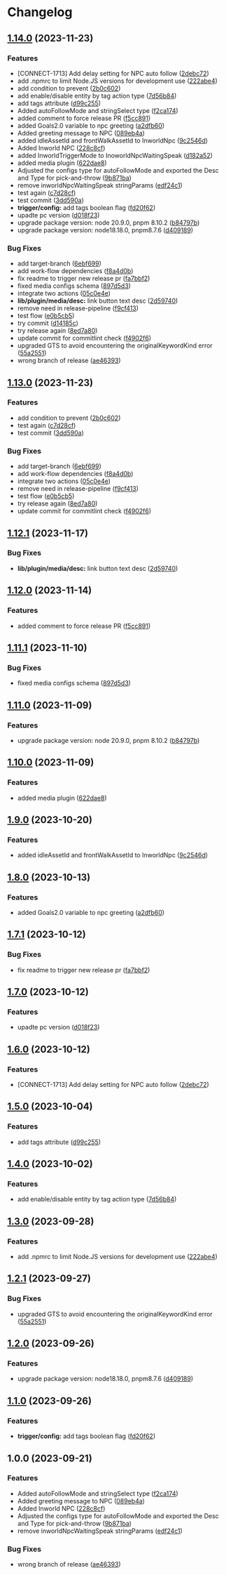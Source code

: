 # Changelog

## [1.14.0](https://github.com/ViveportSoftware/pc-lib/compare/v1.13.0...v1.14.0) (2023-11-23)


### Features

* [CONNECT-1713] Add delay setting for NPC auto follow ([2debc72](https://github.com/ViveportSoftware/pc-lib/commit/2debc726cce2c80214685a352ea70087f7cfec19))
* add .npmrc to limit Node.JS versions for development use ([222abe4](https://github.com/ViveportSoftware/pc-lib/commit/222abe4314baba44d44dd8adb355220392aeab46))
* add condition to prevent ([2b0c602](https://github.com/ViveportSoftware/pc-lib/commit/2b0c602366f6d65c7e7276d06adcc478b50f3104))
* add enable/disable entity by tag action type ([7d56b84](https://github.com/ViveportSoftware/pc-lib/commit/7d56b84cdeae294556686a97d9614ef7dbbcf965))
* add tags attribute ([d99c255](https://github.com/ViveportSoftware/pc-lib/commit/d99c2557d3bef142c189216a658e2a5209cdaf1a))
* Added autoFollowMode and stringSelect type ([f2ca174](https://github.com/ViveportSoftware/pc-lib/commit/f2ca174c9fa40d4b8af0f9931b11699df08f0fb4))
* added comment to force release PR ([f5cc891](https://github.com/ViveportSoftware/pc-lib/commit/f5cc891f753550ed53dbb97a17e08abb5a0ee8f9))
* added Goals2.0 variable to npc greeting ([a2dfb60](https://github.com/ViveportSoftware/pc-lib/commit/a2dfb6029a9d034004a34e5ceb3fa32c6cd09496))
* Added greeting message to NPC ([089eb4a](https://github.com/ViveportSoftware/pc-lib/commit/089eb4a6a089efad38c264557ea7852ae0a59da8))
* added idleAssetId and frontWalkAssetId to InworldNpc ([9c2546d](https://github.com/ViveportSoftware/pc-lib/commit/9c2546d82d6fa3ccf7ac1928fbfd0b4a5ae156b7))
* Added Inworld NPC ([228c8cf](https://github.com/ViveportSoftware/pc-lib/commit/228c8cfd16e2b404814aec43c93a1db451884ecf))
* added InworldTriggerMode to InoworldNpcWaitingSpeak ([d182a52](https://github.com/ViveportSoftware/pc-lib/commit/d182a52523b6f96109b3cc44524b1c42ad9d598e))
* added media plugin ([622dae8](https://github.com/ViveportSoftware/pc-lib/commit/622dae874b71a65d3287f8176b3a02eb491b2f89))
* Adjusted the configs type for autoFollowMode and exported the Desc and Type for pick-and-throw ([9b871ba](https://github.com/ViveportSoftware/pc-lib/commit/9b871bac652c891c44be8be3ecf5c7c4a6b49bda))
* remove inworldNpcWaitingSpeak stringParams ([edf24c1](https://github.com/ViveportSoftware/pc-lib/commit/edf24c1b5263a7ac13ba93bda247547d068c7fec))
* test again ([c7d28cf](https://github.com/ViveportSoftware/pc-lib/commit/c7d28cfa1d5622fb2b583f02a3c35c52cd8cb9b5))
* test commit ([3dd590a](https://github.com/ViveportSoftware/pc-lib/commit/3dd590a3ff8c206dd8e3fea2914cb11d3a923ce4))
* **trigger/config:** add tags boolean flag ([fd20f62](https://github.com/ViveportSoftware/pc-lib/commit/fd20f629efb623f2ba204cb5057dbdd1224f73e6))
* upadte pc version ([d018f23](https://github.com/ViveportSoftware/pc-lib/commit/d018f2321d0a2703c25a7359122936528ff843f5))
* upgrade package version: node 20.9.0, pnpm 8.10.2 ([b84797b](https://github.com/ViveportSoftware/pc-lib/commit/b84797b47cff7d533278682360b49603a11dc599))
* upgrade package version: node18.18.0, pnpm8.7.6 ([d409189](https://github.com/ViveportSoftware/pc-lib/commit/d409189125ebd55e8ec3941ac109081fe6fb0091))


### Bug Fixes

* add target-branch ([6ebf699](https://github.com/ViveportSoftware/pc-lib/commit/6ebf6997cec063bd82ace34476aa5741fe723238))
* add work-flow dependencies ([f8a4d0b](https://github.com/ViveportSoftware/pc-lib/commit/f8a4d0b1be71618cdc2443d8f368f3335d8da0c2))
* fix readme to trigger new release pr ([fa7bbf2](https://github.com/ViveportSoftware/pc-lib/commit/fa7bbf2f4a814a8304176faf40d545fb24333e9f))
* fixed media configs schema ([897d5d3](https://github.com/ViveportSoftware/pc-lib/commit/897d5d34c3c77bd79cf6fda3c864a180b377e172))
* integrate two actions ([05c0e4e](https://github.com/ViveportSoftware/pc-lib/commit/05c0e4ee7587eba23ca5e0e2bf923fcc4e2def90))
* **lib/plugin/media/desc:** link button text desc ([2d59740](https://github.com/ViveportSoftware/pc-lib/commit/2d5974067636dea2c4bf5f67edc041052c220b37))
* remove need in release-pipeline ([f9cf413](https://github.com/ViveportSoftware/pc-lib/commit/f9cf41343dbf691c552332763833d05f721565a3))
* test flow ([e0b5cb5](https://github.com/ViveportSoftware/pc-lib/commit/e0b5cb5cb06e7bd4245fa5411a4e30dbcf7b77b4))
* try commit ([d14185c](https://github.com/ViveportSoftware/pc-lib/commit/d14185ce8bdaea944822ac56c0565559c1e03fbd))
* try release again ([8ed7a80](https://github.com/ViveportSoftware/pc-lib/commit/8ed7a801188aeba7b6f8030f253e6e621cc4274d))
* update commit for commitlint check ([f4902f6](https://github.com/ViveportSoftware/pc-lib/commit/f4902f6f7c392d3a395b0ea58a58d241a613b3da))
* upgraded GTS to avoid encountering the originalKeywordKind error ([55a2551](https://github.com/ViveportSoftware/pc-lib/commit/55a2551e0aebc300385f3c6453ebf7edee480592))
* wrong branch of release ([ae46393](https://github.com/ViveportSoftware/pc-lib/commit/ae463936ac8b7a818f5908963e1e3caded67701a))

## [1.13.0](https://github.com/ViveportSoftware/pc-lib/compare/v1.12.1...v1.13.0) (2023-11-23)


### Features

* add condition to prevent ([2b0c602](https://github.com/ViveportSoftware/pc-lib/commit/2b0c602366f6d65c7e7276d06adcc478b50f3104))
* test again ([c7d28cf](https://github.com/ViveportSoftware/pc-lib/commit/c7d28cfa1d5622fb2b583f02a3c35c52cd8cb9b5))
* test commit ([3dd590a](https://github.com/ViveportSoftware/pc-lib/commit/3dd590a3ff8c206dd8e3fea2914cb11d3a923ce4))


### Bug Fixes

* add target-branch ([6ebf699](https://github.com/ViveportSoftware/pc-lib/commit/6ebf6997cec063bd82ace34476aa5741fe723238))
* add work-flow dependencies ([f8a4d0b](https://github.com/ViveportSoftware/pc-lib/commit/f8a4d0b1be71618cdc2443d8f368f3335d8da0c2))
* integrate two actions ([05c0e4e](https://github.com/ViveportSoftware/pc-lib/commit/05c0e4ee7587eba23ca5e0e2bf923fcc4e2def90))
* remove need in release-pipeline ([f9cf413](https://github.com/ViveportSoftware/pc-lib/commit/f9cf41343dbf691c552332763833d05f721565a3))
* test flow ([e0b5cb5](https://github.com/ViveportSoftware/pc-lib/commit/e0b5cb5cb06e7bd4245fa5411a4e30dbcf7b77b4))
* try release again ([8ed7a80](https://github.com/ViveportSoftware/pc-lib/commit/8ed7a801188aeba7b6f8030f253e6e621cc4274d))
* update commit for commitlint check ([f4902f6](https://github.com/ViveportSoftware/pc-lib/commit/f4902f6f7c392d3a395b0ea58a58d241a613b3da))

## [1.12.1](https://github.com/ViveportSoftware/pc-lib/compare/v1.12.0...v1.12.1) (2023-11-17)


### Bug Fixes

* **lib/plugin/media/desc:** link button text desc ([2d59740](https://github.com/ViveportSoftware/pc-lib/commit/2d5974067636dea2c4bf5f67edc041052c220b37))

## [1.12.0](https://github.com/ViveportSoftware/pc-lib/compare/v1.11.1...v1.12.0) (2023-11-14)


### Features

* added comment to force release PR ([f5cc891](https://github.com/ViveportSoftware/pc-lib/commit/f5cc891f753550ed53dbb97a17e08abb5a0ee8f9))

## [1.11.1](https://github.com/ViveportSoftware/pc-lib/compare/v1.11.0...v1.11.1) (2023-11-10)


### Bug Fixes

* fixed media configs schema ([897d5d3](https://github.com/ViveportSoftware/pc-lib/commit/897d5d34c3c77bd79cf6fda3c864a180b377e172))

## [1.11.0](https://github.com/ViveportSoftware/pc-lib/compare/v1.10.0...v1.11.0) (2023-11-09)


### Features

* upgrade package version: node 20.9.0, pnpm 8.10.2 ([b84797b](https://github.com/ViveportSoftware/pc-lib/commit/b84797b47cff7d533278682360b49603a11dc599))

## [1.10.0](https://github.com/ViveportSoftware/pc-lib/compare/v1.9.0...v1.10.0) (2023-11-09)


### Features

* added media plugin ([622dae8](https://github.com/ViveportSoftware/pc-lib/commit/622dae874b71a65d3287f8176b3a02eb491b2f89))

## [1.9.0](https://github.com/ViveportSoftware/pc-lib/compare/v1.8.0...v1.9.0) (2023-10-20)


### Features

* added idleAssetId and frontWalkAssetId to InworldNpc ([9c2546d](https://github.com/ViveportSoftware/pc-lib/commit/9c2546d82d6fa3ccf7ac1928fbfd0b4a5ae156b7))

## [1.8.0](https://github.com/ViveportSoftware/pc-lib/compare/v1.7.1...v1.8.0) (2023-10-13)


### Features

* added Goals2.0 variable to npc greeting ([a2dfb60](https://github.com/ViveportSoftware/pc-lib/commit/a2dfb6029a9d034004a34e5ceb3fa32c6cd09496))

## [1.7.1](https://github.com/ViveportSoftware/pc-lib/compare/v1.7.0...v1.7.1) (2023-10-12)


### Bug Fixes

* fix readme to trigger new release pr ([fa7bbf2](https://github.com/ViveportSoftware/pc-lib/commit/fa7bbf2f4a814a8304176faf40d545fb24333e9f))

## [1.7.0](https://github.com/ViveportSoftware/pc-lib/compare/v1.6.0...v1.7.0) (2023-10-12)


### Features

* upadte pc version ([d018f23](https://github.com/ViveportSoftware/pc-lib/commit/d018f2321d0a2703c25a7359122936528ff843f5))

## [1.6.0](https://github.com/ViveportSoftware/pc-lib/compare/v1.5.0...v1.6.0) (2023-10-12)


### Features

* [CONNECT-1713] Add delay setting for NPC auto follow ([2debc72](https://github.com/ViveportSoftware/pc-lib/commit/2debc726cce2c80214685a352ea70087f7cfec19))

## [1.5.0](https://github.com/ViveportSoftware/pc-lib/compare/v1.4.0...v1.5.0) (2023-10-04)


### Features

* add tags attribute ([d99c255](https://github.com/ViveportSoftware/pc-lib/commit/d99c2557d3bef142c189216a658e2a5209cdaf1a))

## [1.4.0](https://github.com/ViveportSoftware/pc-lib/compare/v1.3.0...v1.4.0) (2023-10-02)


### Features

* add enable/disable entity by tag action type ([7d56b84](https://github.com/ViveportSoftware/pc-lib/commit/7d56b84cdeae294556686a97d9614ef7dbbcf965))

## [1.3.0](https://github.com/ViveportSoftware/pc-lib/compare/v1.2.1...v1.3.0) (2023-09-28)


### Features

* add .npmrc to limit Node.JS versions for development use ([222abe4](https://github.com/ViveportSoftware/pc-lib/commit/222abe4314baba44d44dd8adb355220392aeab46))

## [1.2.1](https://github.com/ViveportSoftware/pc-lib/compare/v1.2.0...v1.2.1) (2023-09-27)


### Bug Fixes

* upgraded GTS to avoid encountering the originalKeywordKind error ([55a2551](https://github.com/ViveportSoftware/pc-lib/commit/55a2551e0aebc300385f3c6453ebf7edee480592))

## [1.2.0](https://github.com/ViveportSoftware/pc-lib/compare/v1.1.0...v1.2.0) (2023-09-26)


### Features

* upgrade package version: node18.18.0, pnpm8.7.6 ([d409189](https://github.com/ViveportSoftware/pc-lib/commit/d409189125ebd55e8ec3941ac109081fe6fb0091))

## [1.1.0](https://github.com/ViveportSoftware/pc-lib/compare/v1.0.0...v1.1.0) (2023-09-26)


### Features

* **trigger/config:** add tags boolean flag ([fd20f62](https://github.com/ViveportSoftware/pc-lib/commit/fd20f629efb623f2ba204cb5057dbdd1224f73e6))

## 1.0.0 (2023-09-21)


### Features

* Added autoFollowMode and stringSelect type ([f2ca174](https://github.com/ViveportSoftware/pc-lib/commit/f2ca174c9fa40d4b8af0f9931b11699df08f0fb4))
* Added greeting message to NPC ([089eb4a](https://github.com/ViveportSoftware/pc-lib/commit/089eb4a6a089efad38c264557ea7852ae0a59da8))
* Added Inworld NPC ([228c8cf](https://github.com/ViveportSoftware/pc-lib/commit/228c8cfd16e2b404814aec43c93a1db451884ecf))
* Adjusted the configs type for autoFollowMode and exported the Desc and Type for pick-and-throw ([9b871ba](https://github.com/ViveportSoftware/pc-lib/commit/9b871bac652c891c44be8be3ecf5c7c4a6b49bda))
* remove inworldNpcWaitingSpeak stringParams ([edf24c1](https://github.com/ViveportSoftware/pc-lib/commit/edf24c1b5263a7ac13ba93bda247547d068c7fec))


### Bug Fixes

* wrong branch of release ([ae46393](https://github.com/ViveportSoftware/pc-lib/commit/ae463936ac8b7a818f5908963e1e3caded67701a))
